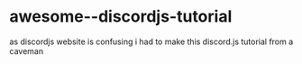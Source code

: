 # awesome--discordjs-tutorial
as discordjs website is confusing i had to make this
discord.js tutorial from a caveman

